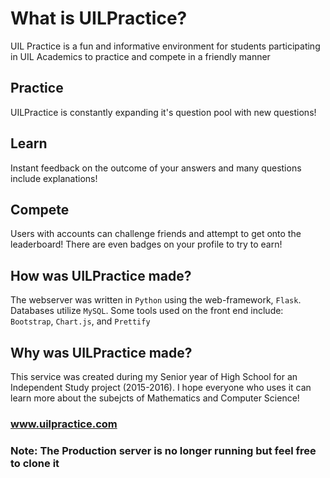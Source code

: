 # What is UILPractice?
UIL Practice is a fun and informative environment for students participating in UIL Academics to practice and compete in a friendly manner

## Practice
UILPractice is constantly expanding it's question pool with new questions!

## Learn
Instant feedback on the outcome of your answers and many questions include explanations!

## Compete
Users with accounts can challenge friends and attempt to get onto the leaderboard! There are even badges on your profile to try to earn!


## How was UILPractice made?
The webserver was written in `Python` using the web-framework, `Flask`. Databases utilize `MySQL`.
Some tools used on the front end include: `Bootstrap`, `Chart.js`, and `Prettify`


## Why was UILPractice made?
This service was created during my Senior year of High School for an Independent Study project (2015-2016). I hope everyone who uses it can learn more about the subejcts of Mathematics and Computer Science! 

### www.uilpractice.com
### Note: The Production server is no longer running but feel free to clone it
